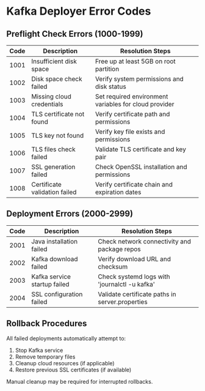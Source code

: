 # Kafka Deployer Error Codes

## Preflight Check Errors (1000-1999)

| Code | Description | Resolution Steps |
|------|-------------|------------------|
| 1001 | Insufficient disk space | Free up at least 5GB on root partition |
| 1002 | Disk space check failed | Verify system permissions and disk status |
| 1003 | Missing cloud credentials | Set required environment variables for cloud provider |
| 1004 | TLS certificate not found | Verify certificate path and permissions |
| 1005 | TLS key not found | Verify key file exists and permissions |
| 1006 | TLS files check failed | Validate TLS certificate and key pair |
| 1007 | SSL generation failed | Check OpenSSL installation and permissions |
| 1008 | Certificate validation failed | Verify certificate chain and expiration dates |

## Deployment Errors (2000-2999)

| Code | Description | Resolution Steps |
|------|-------------|------------------|
| 2001 | Java installation failed | Check network connectivity and package repos |
| 2002 | Kafka download failed | Verify download URL and checksum |
| 2003 | Kafka service startup failed | Check systemd logs with 'journalctl -u kafka' |
| 2004 | SSL configuration failed | Validate certificate paths in server.properties |

## Rollback Procedures

All failed deployments automatically attempt to:
1. Stop Kafka service
2. Remove temporary files
3. Cleanup cloud resources (if applicable)
4. Restore previous SSL certificates (if available)

Manual cleanup may be required for interrupted rollbacks.
